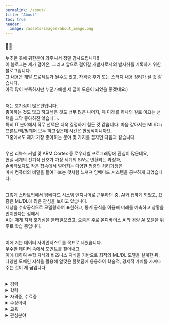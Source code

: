 ```yaml
---
permalink: /about/
title: "About"
toc: true
header:
  image: /assets/images/about_image.png
---
```


<h3>🙋‍♂️</h3>
누추한 곳에 귀한분이 와주셔서 정말 감사드립니다!!<br>
이 블로그는 제가 걸어온, 그리고 앞으로 걸어갈 개발자로서의 발자취를 기록하기 위한 블로그입니다.<br>
그 내용은 개발 프로젝트가 될수도 있고, 자격증 후기 또는 스터디 내용 정리가 될 것 같습니다.<br>
아직 많이 부족하지만 누군가에겐 제 글이 도움이 되었음 좋겠네요:)<br>
<br>

저는 호기심이 많은편입니다.<br>
좋아하는 것도 많고 하고싶은 것도 너무 많은 나머지, 제 미래를 하나의 길로 이끄는 선택을 그닥 좋아하진 않습니다.<br>
특히 IT 분야에서 직무 선택은 더욱 결정하기 힘든 것 같습니다. 마음 같아서는 ML/DL/프론트/백/펌웨어 모두 하고싶은데 시간은 한정적이니까요.<br>
그중에서도 제가 가장 좋아하는 분야 몇 가지를 꼽자면 다음과 같습니다.<br>
<br>

우선 리눅스 커널 및 ARM Cortex 등 로우레벨 프로그래밍에 관심이 많은데요,<br>
현실 세계의 전기적 신호가 가상 세계의 SW로 변환되는 과정과,<br>
손바닥보다도 작은 칩속에서 벌어지는 다양한 명령의 처리과정은<br>
마치 컴퓨터의 비밀을 들여다보는 것처럼 느껴져 임베디드 시스템을 공부하게 되었습니다.<br>
<br>

그렇게 스타트업에서 임베디드 시스템 엔지니어로 근무하던 중, AI와 접하게 되었고, 요즘은 ML/DL에 많은 관심을 보이고 있습니다.<br>
세상을 수학공식으로 모델링하여 표현하고, 통계 공식을 이용해 미래를 예측하고 상황을 인지한다는 점에서<br>
AI는 제게 지적 호기심을 불러일으켰고, 요즘은 주로 온디바이스 AI와 경량 AI 모델을 위주로 학습 중입니다.<br>
<br>

이에 저는 데이터 사이언티스트를 목표로 세웠습니다.<br>
무수한 데이터 속에서 포인트를 찾아내고,<br>
이에 대하여 수학 지식과 비즈니스 지식을 기반으로 최적의 ML/DL 모델을 설계한 뒤,<br>
다양한 도메인 지식을 활용해 알맞은 플랫폼에 응용하여 학술적, 경제적 가치를 가져다주는 것이 제 꿈입니다.<br>
<br>

<details>
<summary>경력</summary>
<a href="http://ceedup.com"><h4>CEEDUP Inc.</h4></a> | <i>2018.11 ~</i><br>
<h4>Embedded System Engineer (Team Lead)**</h4><br>
<ul>
	<li>IoT 분야 임베디드 시스템 엔지니어 (AWS, GCP 기반 모니터링 및 제어 시스템 개발)</li>
	<li>STM32, NRF52, Arduino, Raspberry pi 기반 Peripheral(acc, camera, mic, modem 등) 제어</li>
	<li>BLE 프로파일 및 LTE 기반 MQTT 활용 통신 드라이버 구현</li>
	<li>상황별 가속도 데이터 수집 및 전처리, 유사도 및 위험도 측정 알고리즘 구현</li>
</ul>
</details>

<details>
<summary>학력</summary>
<a href="http://knu.ac.kr"><h4>경북대학교</h4></a> | <i>2013.3 ~ 2020.2</i><br>
<h4>학사, 전자공학부</h4><br>
<ul>
	<li>컴퓨터 및 로봇 비전 연구실 학부 연구생</li>
	라이다센서 (RP Lidar A2) 스캐닝 제어 구현, ROS 및 SLAM 연구<br>
	<li>애플리케이션 동아리 '앱동'</li>
	파이썬 및 C언어 교육 담당. ML/DL 스터디 참여
</ul>
</details>

<details>
<summary>자격증, 수료증</summary>
합격 후기는 자격증 이름을 클릭해주세요<br>
<a href="http://zester926.github.io"><h4>ISTQB CTFL</h4></a> | <i>2018.10</i><br>
<a href="http://zester926.github.io"><h4>OPIc AL</h4></a> | <i>2020.07</i><br>
</details>

<details>
<summary>수상이력</summary>
<h4>제품개발 및 창업분야 우수</h4><br>
<i>2019년 11월 • 영화진흥위원회</i><br>
2019 제7회 문화데이터 활용 경진대회 - 저전력 IoT 문화재 관리 및 보안 디바이스<br>
<br>

<h4>기업부문 장려상</h4><br>
<i>2019년 9월 • 대구테크노파크</i><br>
ICT 스마트 디바이스 전국 공모전 - 저전력 IoT 문화재 관리 및 보안 디바이스<br>
<br>

<h4>대학생부문 SK혁신상</h4><br>
<i>2019년 9월 • SK행복나눔재단</i><br>
2019 소셜벤처 경연대회 - 독거노인 낙상사고 및 고독사 감지 디바이스<br>
<br>

<h4>기술분야 이사장상</h4><br>
<i>2019년 7월 • KT그룹희망나눔재단</i><br>
2019 Social Change Maker 공모전 - 독거노인 낙상사고 및 고독사 감지 디바이스<br>
<br>

<h4>대상</h4><br>
<i>2018년 11월 • 경북대학교 소프트웨어교육센터</i><br>
2018 SW 융합 해커톤 대회 - 아두이노 기반 스마트팜 웹/앱/디바이스 통합 솔루션<br>
</details>

<details>
<summary>교육</summary>
<h4>정보보안 및 SW 테스트 교육</h4> | <i>2020.2.17 ~ 2020.2.19 • 경북대학교 IT 교육센터</i><br>
시큐어 코딩, TDD, SQL injection 및 XSS 등 공격기법 방어  교육<br>
<br>

<h4>2018 ACES 코딩 캠프</h4> | <i>2018.7.23 ~ 2018.8.17 • 임베디드 시스템 아키텍처 및 컴파일러 연구실</i><br>
리눅스 및 알고리즘 연구, ARM binary 분석 및 ISA 설계<br>
<br>

<h4>Google Machine Learning Bootcamp</h4> | <i>2020.10.14 ~ • Google</i><br>
ML/DL 교육, GCP 자격증 교육
<br>
</details>

<details>
<summary>관심분야</summary>
<ul>
	<li>리눅스 커널, RTOS</li>
	<li>온디바이스 AI (엣지 컴퓨팅 및 임베디드 장치에 AI 모델 포팅 등)</li>
	<li>ML/DL (Quantization, pruning 등 모델 경량화)</li>
	<li>데이터 엔지니어링</li>
	<li>Google Cloud Platform</li>
	<li>자료구조 및 알고리즘</li>
</ul>
</details>
